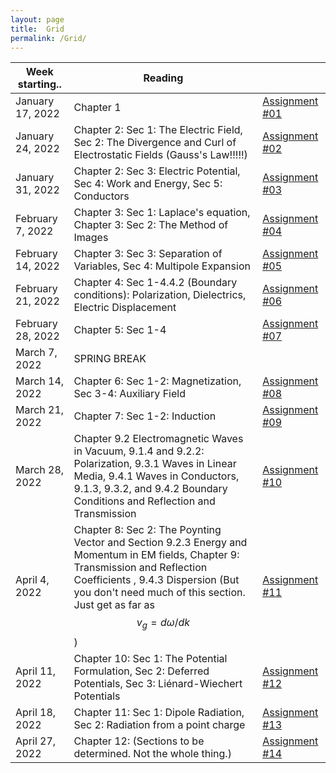 ```yaml
---
layout: page
title:  Grid
permalink: /Grid/
---
```


|Week starting..   | Reading | |
|------------------|-------------------------------------------------------------------------------------------------------------------------------|---------------------------|
| January 17, 2022 | Chapter 1 | <a href='/PHY309/assignments/hw1' >Assignment \#01 |
| January 24, 2022 | Chapter 2: Sec 1: The Electric Field, Sec 2: The Divergence and Curl of Electrostatic Fields \(Gauss's Law\!\!\!\!\!\)| <a href='/PHY309/assignments/hw2' >Assignment \#02 |
| January 31, 2022 | Chapter 2: Sec 3: Electric Potential, Sec 4: Work and Energy,  Sec 5: Conductors | <a href='/PHY309/assignments/hw3' >Assignment \#03 |
| February 7, 2022 | Chapter 3: Sec 1: Laplace's equation, Chapter 3: Sec 2: The Method of Images | <a href='/PHY309/assignments/hw4' >Assignment \#04 |
| February 14, 2022 | Chapter 3: Sec 3: Separation of Variables, Sec 4: Multipole Expansion        | <a href='/PHY309/assignments/hw5' >Assignment \#05 |
| February 21, 2022 | Chapter 4: Sec 1-4.4.2 (Boundary conditions): Polarization, Dielectrics, Electric Displacement | <a href='/PHY309/assignments/hw6' >Assignment \#06 |
| February 28, 2022 | Chapter 5: Sec 1-4 | <a href='/PHY309/assignments/hw7' >Assignment \#07 |
| March 7, 2022     | SPRING BREAK  |  |
| March 14, 2022    | Chapter 6: Sec 1-2: Magnetization, Sec 3-4: Auxiliary Field | <a href='/PHY309/assignments/hw8' >Assignment \#08 |
| March 21, 2022    | Chapter 7: Sec 1\-2: Induction  | <a href='/PHY309/assignments/hw9' >Assignment \#09 |  
| March 28, 2022    | Chapter 9.2 Electromagnetic Waves in Vacuum, 9.1.4 and 9.2.2: Polarization, 9.3.1 Waves in Linear Media, 9.4.1 Waves in Conductors, 9.1.3, 9.3.2, and 9.4.2 Boundary Conditions and Reflection and Transmission  | <a href='/PHY309/assignments/hw10' >Assignment \#10 |   
| April 4, 2022     | Chapter 8: Sec 2: The Poynting Vector and Section 9.2.3 Energy and Momentum in EM fields, Chapter 9: Transmission and Reflection Coefficients ,  9.4.3 Dispersion (But you don't need much of this section.  Just get as far as $$v_g = d\omega/dk$$)       | <a href='/PHY309/assignments/hw11' >Assignment \#11 |
| April 11, 2022    | Chapter 10: Sec 1: The Potential Formulation,  Sec 2: Deferred Potentials,  Sec 3: Liénard-Wiechert Potentials | <a href='/PHY309/assignments/hw12' >Assignment \#12 | 
| April 18, 2022    | Chapter 11: Sec 1: Dipole Radiation, Sec 2: Radiation from a point charge| <a href='/PHY309/assignments/hw13' >Assignment \#13 |  
| April 27, 2022    | Chapter 12: (Sections to be determined.  Not the whole thing.)| <a href='/PHY309/assignments/hw14' >Assignment \#14 |
